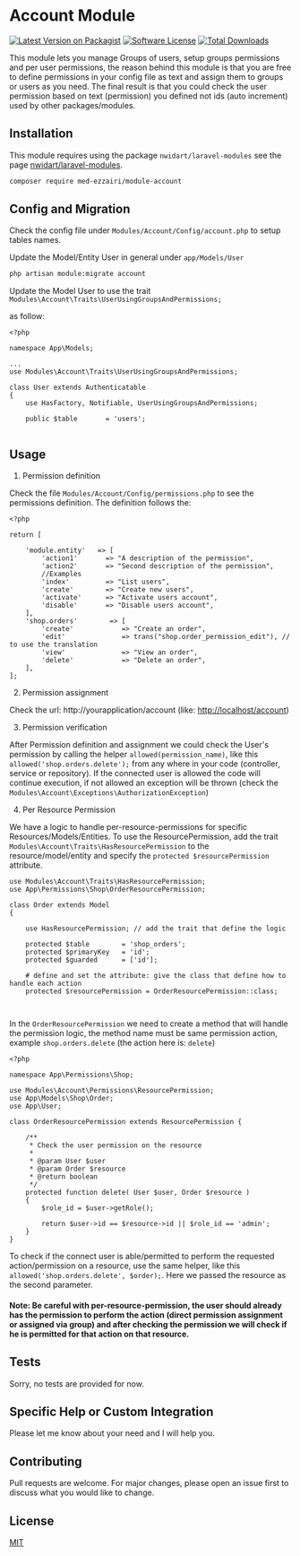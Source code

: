 # Account Module 

[![Latest Version on Packagist](https://img.shields.io/packagist/v/med-ezzairi/module-account.svg?style=flat-square)](https://packagist.org/packages/med-ezzairi/module-account)
[![Software License](https://img.shields.io/badge/license-MIT-brightgreen.svg?style=flat-square)](LICENSE.md)
[![Total Downloads](https://img.shields.io/packagist/dt/med-ezzairi/module-account.svg?style=flat-square)](https://packagist.org/packages/med-ezzairi/module-account)

This module lets you manage Groups of users, setup groups permissions and per user permissions, the reason behind this module is that you are free to define permissions in your config file as text and assign them to groups or users as you need. The final result is that you could check the user permission based on text (permission) you defined not ids (auto increment) used by other packages/modules.

## Installation

This module requires using the package `nwidart/laravel-modules` see the page [nwidart/laravel-modules](https://github.com/nWidart/laravel-modules).

```bash
composer require med-ezzairi/module-account
```

## Config and Migration

Check the config file under `Modules/Account/Config/account.php` to setup tables names.

Update the Model/Entity User in general under `app/Models/User`

```bash
php artisan module:migrate account
```

Update the Model User to use the trait `Modules\Account\Traits\UserUsingGroupsAndPermissions;`

as follow:
```
<?php

namespace App\Models;

...
use Modules\Account\Traits\UserUsingGroupsAndPermissions;

class User extends Authenticatable
{
    use HasFactory, Notifiable, UserUsingGroupsAndPermissions;
	
    public $table       = 'users';


```


## Usage

1. Permission definition

Check the file `Modules/Account/Config/permissions.php` to see the permissions definition.
The definition follows the:

```
<?php 

return [
    
    'module.entity'   => [
        'action1'     	=> "A description of the permission",
        'action2'  	    => "Second description of the permission",
        //Examples
        'index'     	=> "List users",
        'create'  	    => "Create new users",
        'activate' 		=> "Activate users account",
        'disable'     	=> "Disable users account",
    ],
    'shop.orders'        => [
        'create'            => "Create an order",
        'edit'              => trans("shop.order_permission_edit"), // to use the translation
        'view'              => "View an order",
        'delete'            => "Delete an order",
    ],
];
```

2. Permission assignment

Check the url: http://yourapplication/account (like: [http://localhost/account](http://localhost/account))

3. Permission verification

After Permission definition and assignment we could check the User's permission by calling the helper `allowed(permission_name)`, like this `allowed('shop.orders.delete');` from any where in your code (controller, service or repository). If the connected user is allowed the code will continue execution, if not allowed an exception will be thrown (check the `Modules\Account\Exceptions\AuthorizationException`)

4. Per Resource Permission

We have a logic to handle per-resource-permissions for specific Resources/Models/Entities. To use the ResourcePermission, add the trait `Modules\Account\Traits\HasResourcePermission` to the resource/model/entity and specify the `protected $resourcePermission` attribute.

```
use Modules\Account\Traits\HasResourcePermission;
use App\Permissions\Shop\OrderResourcePermission;

class Order extends Model
{
    
    use HasResourcePermission; // add the trait that define the logic
    
    protected $table        = 'shop_orders';
    protected $primaryKey   = 'id';
    protected $guarded      = ['id'];
    
    # define and set the attribute: give the class that define how to handle each action
    protected $resourcePermission = OrderResourcePermission::class;
	
	
```

In the `OrderResourcePermission` we need to create a method that will handle the permission logic, the method name must be same permission action, example `shop.orders.delete` (the action here is: `delete`)

```
<?php 

namespace App\Permissions\Shop;

use Modules\Account\Permissions\ResourcePermission;
use App\Models\Shop\Order;
use App\User;

class OrderResourcePermission extends ResourcePermission {
    
    /**
     * Check the user permission on the resource
     * 
     * @param User $user
     * @param Order $resource
     * @return boolean
     */
    protected function delete( User $user, Order $resource ) 
    {
        $role_id = $user->getRole();
        
        return $user->id == $resource->id || $role_id == 'admin';
    }
}

```

To check if the connect user is able/permitted to perform the requested action/permission on a resource, use the same helper, like this `allowed('shop.orders.delete', $order);`. Here we passed the resource as the second parameter.

#### Note: Be careful with per-resource-permission, the user should already has the permission to perform the action (direct permission assignment or assigned via group) and after checking the permission we will check if he is permitted for that action on that resource.

## Tests
Sorry, no tests are provided for now.

## Specific Help or Custom Integration

Please let me know about your need and I will help you.

## Contributing

Pull requests are welcome. For major changes, please open an issue first
to discuss what you would like to change.

## License

[MIT](https://choosealicense.com/licenses/mit/)